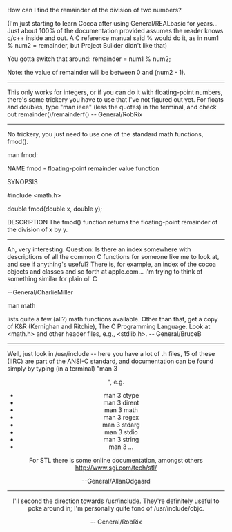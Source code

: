 How can I find the remainder of the division of two numbers?

(I'm just starting to learn Cocoa after using General/REALbasic for years... Just about 100% of the documentation provided assumes the reader knows c/c++ inside and out. A C reference manual said % would do it, as in num1 % num2 = remainder, but Project Builder didn't like that)

You gotta switch that around: remainder = num1 % num2;

Note:  the value of remainder will be between 0 and (num2 - 1).

----

This only works for integers, or if you can do it with floating-point numbers, there's some trickery you have to use that I've not figured out yet. For floats and doubles, type "man ieee" (less the quotes) in the terminal, and check out remainder()/remainderf() -- General/RobRix

----

No trickery, you just need to use one of the standard math functions, fmod().

man fmod:

NAME
fmod - floating-point remainder value function 

SYNOPSIS

#include <math.h>

double fmod(double x, double y);

DESCRIPTION
The fmod() function returns the floating-point remainder of the division of x by y. 

----

Ah, very interesting.  Question:  Is there an index somewhere with descriptions of all the common C functions for someone like me to look at, and see if anything's useful?  There is, for example, an index of the cocoa objects and classes and so forth at apple.com... i'm trying to think of something similar for plain ol' C

--General/CharlieMiller
 
man math  

lists quite a few (all?) math functions available.  Other than that, get a copy of K&R (Kernighan and Ritchie), The C Programming Language.  Look at <math.h> and other header files, e.g., <stdlib.h>.   -- General/BruceB

----

Well, just look in /usr/include -- here you have a lot of .h files, 15 of these (IIRC) are part of the ANSI-C standard, and documentation can be found simply by typing (in a terminal) "man 3 <header>", e.g.


* man 3 ctype
* man 3 dirent
* man 3 math
* man 3 regex
* man 3 stdarg
* man 3 stdio
* man 3 string
* man 3 ...


For STL there is some online documentation, amongst others http://www.sgi.com/tech/stl/

--General/AllanOdgaard

----

I'll second the direction towards /usr/include. They're definitely useful to poke around in; I'm personally quite fond of /usr/include/objc.

-- General/RobRix
